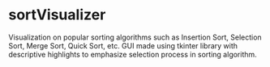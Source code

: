 # sortVisualizer
Visualization on popular sorting algorithms such as Insertion Sort, Selection Sort, Merge Sort, Quick Sort, etc. GUI made using tkinter library with descriptive highlights to emphasize selection process in sorting algorithm. 

